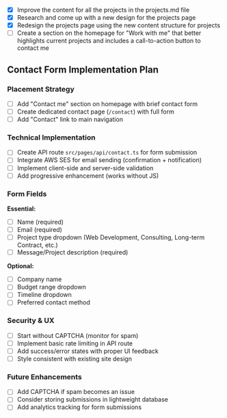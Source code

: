 - [x] Improve the content for all the projects in the projects.md file
- [x] Research and come up with a new design for the projects page
- [x] Redesign the projects page using the new content structure for projects
- [ ] Create a section on the homepage for "Work with me" that better highlights current projects and includes a call-to-action button to contact me

## Contact Form Implementation Plan

### Placement Strategy
- [ ] Add "Contact me" section on homepage with brief contact form
- [ ] Create dedicated contact page (`/contact`) with full form
- [ ] Add "Contact" link to main navigation

### Technical Implementation
- [ ] Create API route `src/pages/api/contact.ts` for form submission
- [ ] Integrate AWS SES for email sending (confirmation + notification)
- [ ] Implement client-side and server-side validation
- [ ] Add progressive enhancement (works without JS)

### Form Fields
**Essential:**
- [ ] Name (required)
- [ ] Email (required)
- [ ] Project type dropdown (Web Development, Consulting, Long-term Contract, etc.)
- [ ] Message/Project description (required)

**Optional:**
- [ ] Company name
- [ ] Budget range dropdown
- [ ] Timeline dropdown
- [ ] Preferred contact method

### Security & UX
- [ ] Start without CAPTCHA (monitor for spam)
- [ ] Implement basic rate limiting in API route
- [ ] Add success/error states with proper UI feedback
- [ ] Style consistent with existing site design

### Future Enhancements
- [ ] Add CAPTCHA if spam becomes an issue
- [ ] Consider storing submissions in lightweight database
- [ ] Add analytics tracking for form submissions
